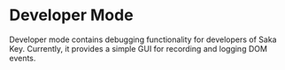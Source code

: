# Developer Mode

Developer mode contains debugging functionality for developers of Saka Key.
Currently, it provides a simple GUI for recording and logging DOM events.
